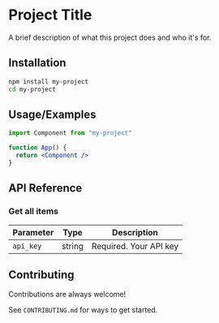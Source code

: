# Project Title

A brief description of what this project does and who it's for.

## Installation

```sh
npm install my-project
cd my-project
```

## Usage/Examples

```jsx
import Component from "my-project"

function App() {
  return <Component />
}
```

## API Reference

### Get all items

| Parameter | Type   | Description            |
| --------- | ------ | ---------------------- |
| `api_key` | string | Required. Your API key |

## Contributing

Contributions are always welcome!

See `CONTRIBUTING.md` for ways to get started.
